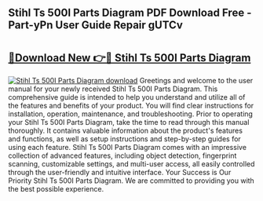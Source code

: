 ## Stihl Ts 500I Parts Diagram PDF Download Free - Part-yPn User Guide Repair gUTCv

# <h2><a href="http://dfl9lq.blite.top/?on=Stihl+Ts+500I+Parts+Diagram">🔗Download New 👉🔴 Stihl Ts 500I Parts Diagram</a></h2>

[![Stihl Ts 500I Parts Diagram download](https://i.imgur.com/lujVjoI.png)](http://dfl9lq.blite.top/?on=Stihl+Ts+500I+Parts+Diagram)
Greetings and welcome to the user manual for your newly received Stihl Ts 500I Parts Diagram. This comprehensive guide is intended to help you understand and utilize all of the features and benefits of your product. You will find clear instructions for installation, operation, maintenance, and troubleshooting. Prior to operating your Stihl Ts 500I Parts Diagram, take the time to read through this manual thoroughly. It contains valuable information about the product's features and functions, as well as setup instructions and step-by-step guides for using each feature. Stihl Ts 500I Parts Diagram comes with an impressive collection of advanced features, including object detection, fingerprint scanning, customizable settings, and multi-user access, all easily controlled through the user-friendly and intuitive interface. Your Success is Our Priority Stihl Ts 500I Parts Diagram. We are committed to providing you with the best possible experience.
